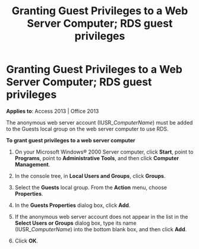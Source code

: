 ﻿---
title: Granting Guest Privileges to a Web Server Computer; RDS guest privileges
TOCTitle: Granting Guest Privileges to a Web Server Computer; RDS guest privileges
ms:assetid: 4ec9c05b-36f6-de22-b848-0cb8573f9dd1
ms:mtpsurl: https://msdn.microsoft.com/library/JJ249254(v=office.15)
ms:contentKeyID: 48544766
ms.date: 09/18/2015
mtps_version: v=office.15
---

# Granting Guest Privileges to a Web Server Computer; RDS guest privileges 


**Applies to**: Access 2013 | Office 2013

The anonymous web server account (IUSR\_*ComputerName*) must be added to the Guests local group on the web server computer to use RDS.

**To grant guest privileges to a web server computer**

1.  On your Microsoft Windows® 2000 Server computer, click **Start**, point to **Programs**, point to **Administrative Tools**, and then click **Computer Management**.

2.  In the console tree, in **Local Users and Groups**, click **Groups**.

3.  Select the **Guests** local group. From the **Action** menu, choose **Properties**.

4.  In the **Guests Properties** dialog box, click **Add**.

5.  If the anonymous web server account does not appear in the list in the **Select Users or Groups** dialog box, type its name (IUSR\_*ComputerName*) into the bottom blank box, and then click **Add**.

6.  Click **OK**.

